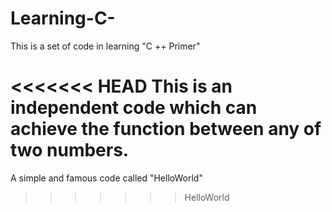 # Learning-C-
This is a set of code in learning "C ++ Primer"

<<<<<<< HEAD
This is an independent code which can achieve the function between any of two numbers.
=======
A simple and famous code called "HelloWorld"
>>>>>>> HelloWorld
